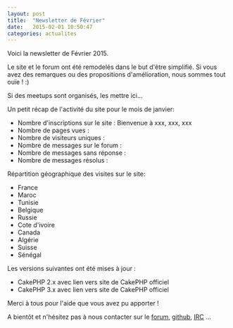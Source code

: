 ```yaml
---
layout: post
title:  "Newsletter de Février"
date:   2015-02-01 10:50:47
categories: actualites
---
```


Voici la newsletter de Février 2015.

Le site et le forum ont été remodelés dans le but d'être simplifié. Si vous
avez des remarques ou des propositions d'amélioration, nous sommes tout ouïe ! :)

Si des meetups sont organisés, les mettre ici...


Un petit récap de l'activité du site pour le mois de janvier:

- Nombre d'inscriptions sur le site :
  Bienvenue à xxx, xxx, xxx
- Nombre de pages vues :
- Nombre de visiteurs uniques :
- Nombre de messages sur le forum :
- Nombre de messages sans réponse :
- Nombre de messages résolus :

Répartition géographique des visites sur le site:

- France
- Maroc
- Tunisie
- Belgique
- Russie
- Cote d'ivoire
- Canada
- Algérie
- Suisse
- Sénégal


Les versions suivantes ont été mises à jour :
- CakePHP 2.x avec lien vers site de CakePHP officiel
- CakePHP 3.x avec lien vers site de CakePHP officiel


Merci à tous pour l'aide que vous avez pu apporter !


A bientôt et n'hésitez pas à nous contacter sur le
[forum](http://forum.cakephp-fr.org), [github](https://github.com/cakephp-fr),
[IRC](http://www.cakephp-fr.org/irc) ...
